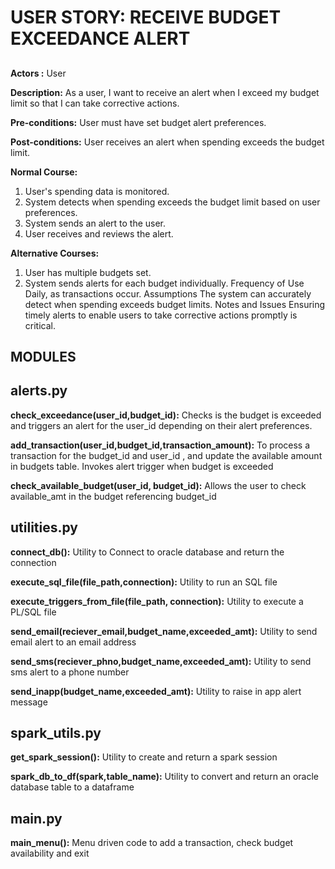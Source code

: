 # USER STORY: RECEIVE BUDGET EXCEEDANCE ALERT

## 

**Actors :** User 

**Description:** As a user, I want to receive an alert when I exceed my budget limit so that I can take corrective actions. 

**Pre-conditions:** User must have set budget alert preferences. 

**Post-conditions:** User receives an alert when spending exceeds the budget limit. 

**Normal Course:** 
1. User's spending data is monitored. 
2. System detects when spending exceeds the budget limit based on user preferences. 
3. System sends an alert to the user. 
4. User receives and reviews the alert. 

**Alternative Courses:**
 1. User has multiple budgets set. 
 2. System sends alerts for each budget individually. Frequency of Use Daily, as transactions occur. Assumptions The system can accurately detect when spending exceeds budget limits. Notes and Issues Ensuring timely alerts to enable users to take corrective actions promptly is critical. 


 ## MODULES 

 ## **alerts.py** 
**check_exceedance(user_id,budget_id):** Checks is the budget is exceeded and triggers an alert for the user_id depending on their alert preferences.

**add_transaction(user_id,budget_id,transaction_amount):** To process a transaction for the budget_id and user_id , and update the available amount in budgets table. Invokes alert trigger when budget is exceeded

**check_available_budget(user_id, budget_id):** Allows the user to check available_amt in the budget referencing budget_id

 ## **utilities.py** 

 **connect_db():** Utility to Connect to oracle database and return the connection

 **execute_sql_file(file_path,connection):** Utility to run an SQL file

 **execute_triggers_from_file(file_path, connection):** Utility to execute a PL/SQL file

 **send_email(reciever_email,budget_name,exceeded_amt):**
 Utility to send email alert to an email address

 **send_sms(reciever_phno,budget_name,exceeded_amt):** Utility to send sms alert to a phone number

 **send_inapp(budget_name,exceeded_amt):** Utility to raise in app alert message 

 ## **spark_utils.py** 

 **get_spark_session():** Utility to create and return a spark session

 **spark_db_to_df(spark,table_name):** Utility to convert and return an oracle database table to a dataframe


## **main.py** 

**main_menu():** Menu driven code to add a transaction, check budget availability and exit

